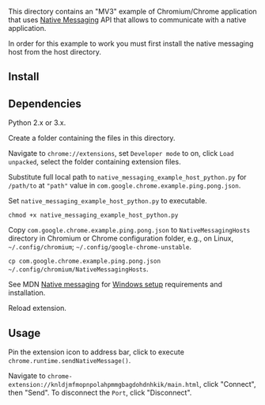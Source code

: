 This directory contains an "MV3" example of Chromium/Chrome application that uses [Native
Messaging](https://github.com/browserext/native-messaging) API that allows to communicate with a native application.

In order for this example to work you must first install the native messaging
host from the host directory.

Install
-

Dependencies
-

Python 2.x or 3.x.

Create a folder containing the files in this directory.

Navigate to `chrome://extensions`, set `Developer mode` to on, click `Load unpacked`, select the folder containing extension files.

Substitute full local path to `native_messaging_example_host_python.py` for `/path/to` at `"path"` value in `com.google.chrome.example.ping.pong.json`.

Set `native_messaging_example_host_python.py` to executable.

`chmod +x native_messaging_example_host_python.py`

Copy `com.google.chrome.example.ping.pong.json` to `NativeMessagingHosts` directory in Chromium or Chrome configuration folder, e.g., on Linux, `~/.config/chromium`; `~/.config/google-chrome-unstable`.

`cp com.google.chrome.example.ping.pong.json ~/.config/chromium/NativeMessagingHosts`.

See MDN [Native messaging](https://developer.mozilla.org/en-US/docs/Mozilla/Add-ons/WebExtensions/Native_messaging) for [Windows setup](https://developer.mozilla.org/en-US/docs/Mozilla/Add-ons/WebExtensions/Native_messaging#windows_setup) requirements and installation.

Reload extension.

## Usage

Pin the extension icon to address bar, click to execute `chrome.runtime.sendNativeMessage()`.

Navigate to `chrome-extension://knldjmfmopnpolahpmmgbagdohdnhkik/main.html`, click "Connect", then "Send". To disconnect the `Port`, click "Disconnect".
